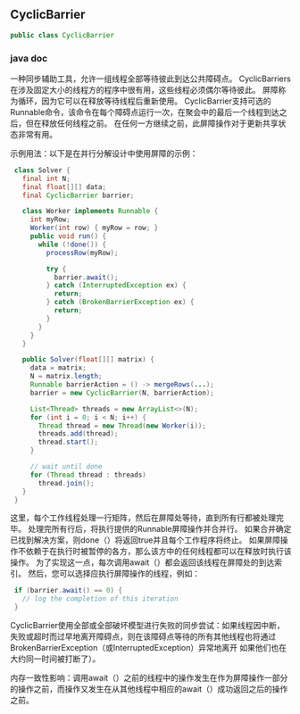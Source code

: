 ## CyclicBarrier

```java
public class CyclicBarrier
```

### java doc

一种同步辅助工具，允许一组线程全部等待彼此到达公共障碍点。 CyclicBarriers在涉及固定大小的线程方的程序中很有用，这些线程必须偶尔等待彼此。 屏障称为循环，因为它可以在释放等待线程后重新使用。
CyclicBarrier支持可选的Runnable命令，该命令在每个障碍点运行一次，在聚会中的最后一个线程到达之后，但在释放任何线程之前。 在任何一方继续之前，此屏障操作对于更新共享状态非常有用。

示例用法：以下是在并行分解设计中使用屏障的示例：

```java
 class Solver {
   final int N;
   final float[][] data;
   final CyclicBarrier barrier;

   class Worker implements Runnable {
     int myRow;
     Worker(int row) { myRow = row; }
     public void run() {
       while (!done()) {
         processRow(myRow);

         try {
           barrier.await();
         } catch (InterruptedException ex) {
           return;
         } catch (BrokenBarrierException ex) {
           return;
         }
       }
     }
   }

   public Solver(float[][] matrix) {
     data = matrix;
     N = matrix.length;
     Runnable barrierAction = () -> mergeRows(...);
     barrier = new CyclicBarrier(N, barrierAction);

     List<Thread> threads = new ArrayList<>(N);
     for (int i = 0; i < N; i++) {
       Thread thread = new Thread(new Worker(i));
       threads.add(thread);
       thread.start();
     }

     // wait until done
     for (Thread thread : threads)
       thread.join();
   }
 }
```

这里，每个工作线程处理一行矩阵，然后在屏障处等待，直到所有行都被处理完毕。 处理完所有行后，将执行提供的Runnable屏障操作并合并行。 如果合并确定已找到解决方案，则done（）将返回true并且每个工作程序将终止。
如果屏障操作不依赖于在执行时被暂停的各方，那么该方中的任何线程都可以在释放时执行该操作。 为了实现这一点，每次调用await（）都会返回该线程在屏障处的到达索引。 然后，您可以选择应执行屏障操作的线程，例如：

```java
 if (barrier.await() == 0) {
   // log the completion of this iteration
 }
```

CyclicBarrier使用全部或全部破坏模型进行失败的同步尝试：如果线程因中断，失败或超时而过早地离开障碍点，则在该障碍点等待的所有其他线程也将通过BrokenBarrierException（或InterruptedException）异常地离开 如果他们也在大约同一时间被打断了）。

内存一致性影响：调用await（）之前的线程中的操作发生在作为屏障操作一部分的操作之前，而操作又发生在从其他线程中相应的await（）成功返回之后的操作之前。

